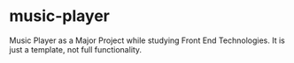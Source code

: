 # music-player
Music Player as a Major Project while studying Front End Technologies. It is just a template, not full functionality. 

